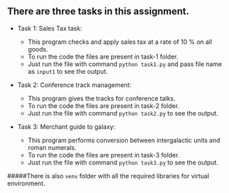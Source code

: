 ## There are three tasks in this assignment.

* Task 1: Sales Tax task:
    - This program checks and apply sales tax at a rate of 10 % on all goods.
    - To run the code the files are present in task-1 folder. 
    - Just run the file with command  `python task1.py` and pass file name as `input1` to see the output.
  
* Task 2: Conference track management:
    - This program gives the tracks for conference talks.
    - To run the code the files are present in task-2 folder. 
    - Just run the file with command  `python task2.py` to see the output.
        
* Task 3: Merchant guide to galaxy:
    - This program performs conversion between intergalactic units and roman numerals.
    - To run the code the files are present in task-3 folder. 
    - Just run the file with command  `python task3.py` to see the output.

#####There is also `venv` folder with all the required libraries for virtual environment.
